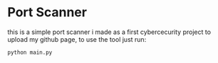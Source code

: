# **Port Scanner**
this is a simple port scanner i made as a first cybercecurity project to upload  my github page, to use the tool just run: 
```python
python main.py
```
